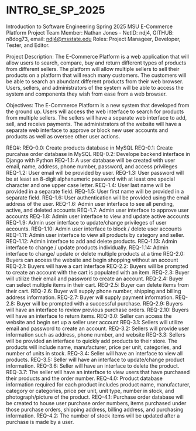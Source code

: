 # INTRO_SE_SP_2025
Introduction to Software Engineering Spring 2025 MSU
E-Commerce Platform Project
Team Member: Nathan Jones - NetID: ndj4, GITHUB: n8dog73, email: ndj4@msstate.edu
Roles: Project Manageer, Developer, Tester, and Editor. 

Project Description:
The E-Commerce Platform is a web application that will allow users to search, compare, buy and return different types of products from different sellers.  The platform will allow multiple sellers to sell their products on a platform that will reach many customers.  The customers will be able to search an abundant different products from their web browser.  Users, sellers, and administrators of the system will be able to access the system and components they wish from ease from a web browser. 

Objectives:
The E-Commerce Platform is a new system that developed from the ground up. Users will access the web interface to search for products from multiple sellers.  The sellers will have a separate web interface to add, sell, and receive payments. The administrators of the website will have a separate web interface to approve or block new user accounts and products as well as oversee other user actions. 

REQ#:
REQ-0.0: Create products database in MySQL
REQ-0.1: Create purcahse order database in MySQL
REQ-0.2: Develope backend interface in Django with Python
REQ-1.1:	A user database will be created with user email, name, address, phone number, password, and access privileges 
REQ-1.2:	User email will be provided by user.
REQ-1.3:	User password will be at least an 8-digit alphanumeric password with at least one special character and one upper case letter. 
REQ-1.4:	User last name will be provided in a separate field.
REQ-1.5:	User first name will be provided in a separate field. 
REQ-1.6:	User authentication will be provided using the email address of the user. 
REQ-1.6: 	Admin user interface to see all pending, active, and deleted accounts
REQ-1.7:	Admin user interface to approve user accounts
REQ-1.8:	Admin user interface to view and update active accounts
REQ-1.9: 	Admin user interface to update/change privileges of user accounts. 
REQ-1.10:	Admin user interface to block / delete user accounts
REQ-1.11:	Admin user interface to view all products by category and seller.
REQ-1.12:	Admin interface to add and delete products.
REQ-1.13: Admin interface to change / update products individually.
REQ-1.14: Admin interface to change/ update or delete multiple products at a time
REQ-2.0: 	Buyers can access the website and begin shopping without an account
REQ-2.1:	Buyers will have a cart interface
REQ-2.2:	Buyers will be prompted to create an account with the cart is populated with an item.
REQ-2.3: 	Buyer will utilize their email and password to create an account. 
REQ-2.4:	Buyer can select multiple items in their cart.
REQ-2.5:	Buyer can delete items from their cart.
REQ-2.6:	Buyer will supply phone number, shipping and billing address information.
REQ-2.7: 	Buyer will supply payment information.
REQ-2.8: 	Buyer will be prompted with a successful purchase.
REQ-2.9: Buyers will have an interface to review previous purchase orders.
REQ-2.10: Buyers will have an interface to return items.
REQ-3.0: 	Seller can access the website and begin set up a seller user account
REQ-3.1:	Sellers will utilize email and password to create an account.
REQ-3.2:	Sellers will provide user information such as address, phone number, and website
REQ-3.3: 	Sellers will be provided an interface to quickly add products to their store.  The products will include name, manufacturer, price per unit, categories, and number of units in stock. 
REQ-3.4:	Seller will have an interface to view all products. 
REQ-3.5:	Seller will have an interface to update/change product information.
REQ-3.6:	Seller will have an interface to delete the product. 
REQ-3.7: 	The seller will have an interface to view users that have purchased their products and the order number. 
REQ-4.0: 	Product database information required for each product includes product name, manufacturer, category or categories, price per unit, unit type, number in stock, and photograph/picture of the product. 
REQ-4.1:	Purchase order database will be created to house user purchase order numbers, items purchased under those purchase orders, shipping address, billing address, and purchasing information. 
REQ-4.2:	The number of stock items will be updated after a purchase is made by a user. 

